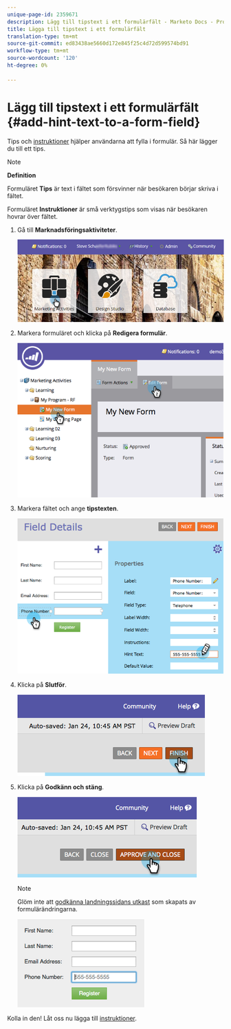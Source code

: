 ```yaml
---
unique-page-id: 2359671
description: Lägg till tipstext i ett formulärfält - Marketo Docs - Produktdokumentation
title: Lägga till tipstext i ett formulärfält
translation-type: tm+mt
source-git-commit: ed83438ae5660d172e845f25c4d72d599574bd91
workflow-type: tm+mt
source-wordcount: '120'
ht-degree: 0%

---
```



# Lägg till tipstext i ett formulärfält {#add-hint-text-to-a-form-field}

Tips och [instruktioner](/help/marketo/product-docs/demand-generation/forms/form-fields/add-tooltip-instructions-to-a-form-field.md) hjälper användarna att fylla i formulär. Så här lägger du till ett tips.

>[!NOTE]
>
>**Definition**
>
>Formuläret **Tips** är text i fältet som försvinner när besökaren börjar skriva i fältet.
>
>Formuläret **Instruktioner** är små verktygstips som visas när besökaren hovrar över fältet.

1. Gå till **Marknadsföringsaktiviteter**.

   ![](assets/login-marketing-activities-5.png)

1. Markera formuläret och klicka på **Redigera formulär**.

   ![](assets/image2014-9-15-13-3a54-3a6.png)

1. Markera fältet och ange **tipstexten**.

   ![](assets/image2014-9-15-13-3a53-3a58.png)

1. Klicka på **Slutför**.

   ![](assets/image2014-9-15-13-3a53-3a36.png)

1. Klicka på **Godkänn och stäng**.

   ![](assets/image2014-9-15-13-3a53-3a29.png)

   >[!NOTE]
   >
   >Glöm inte att [godkänna landningssidans utkast](/help/marketo/product-docs/demand-generation/landing-pages/understanding-landing-pages/approve-unapprove-or-delete-a-landing-page.md) som skapats av formulärändringarna.

   ![](assets/image2014-9-15-13-3a53-3a23.png)

Kolla in den! Låt oss nu lägga till [instruktioner](add-tooltip-instructions-to-a-form-field.md).
